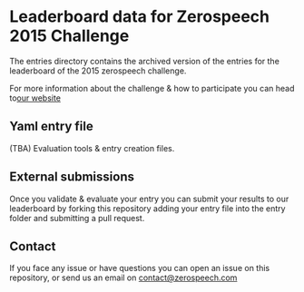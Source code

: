 # Leaderboard data for Zerospeech 2015 Challenge

The entries directory contains the archived version of the entries for the leaderboard of the 2015 zerospeech challenge.

For more information about the challenge & how to participate you can head to[our website](https://zerospeech.com/tracks/2015/tasks/)


## Yaml entry file

(TBA) Evaluation tools & entry creation files.


## External submissions


Once you validate & evaluate your entry you can submit your 
results to our leaderboard by forking this repository adding your entry file into 
the entry folder and submitting a pull request.

## Contact

If you face any issue or have questions you can open an issue on this repository,
or send us an email on [contact@zerospeech.com](mailto:contact@zerospeech.com)